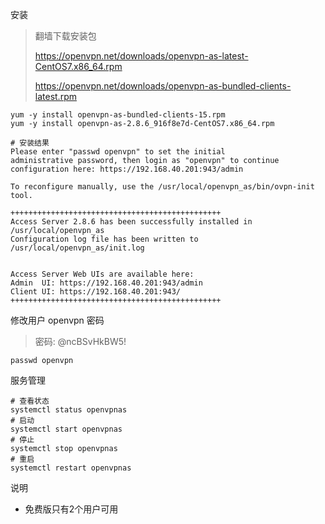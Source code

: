 安装

> 翻墙下载安装包
>
> https://openvpn.net/downloads/openvpn-as-latest-CentOS7.x86_64.rpm
>
> https://openvpn.net/downloads/openvpn-as-bundled-clients-latest.rpm

```shell
yum -y install openvpn-as-bundled-clients-15.rpm
yum -y install openvpn-as-2.8.6_916f8e7d-CentOS7.x86_64.rpm

# 安装结果
Please enter "passwd openvpn" to set the initial
administrative password, then login as "openvpn" to continue
configuration here: https://192.168.40.201:943/admin

To reconfigure manually, use the /usr/local/openvpn_as/bin/ovpn-init tool.

+++++++++++++++++++++++++++++++++++++++++++++++
Access Server 2.8.6 has been successfully installed in /usr/local/openvpn_as
Configuration log file has been written to /usr/local/openvpn_as/init.log


Access Server Web UIs are available here:
Admin  UI: https://192.168.40.201:943/admin
Client UI: https://192.168.40.201:943/
+++++++++++++++++++++++++++++++++++++++++++++++
```



修改用户 openvpn 密码

> 密码: @ncBSvHkBW5!

```
passwd openvpn
```



服务管理

```
# 查看状态
systemctl status openvpnas
# 启动
systemctl start openvpnas
# 停止
systemctl stop openvpnas
# 重启
systemctl restart openvpnas
```



说明

- 免费版只有2个用户可用